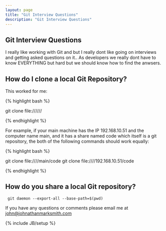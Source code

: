 ```yaml
---
layout: page
title: "Git Interview Questions"
description: "Git Interview Questions"
---
```


## Git Interview Questions

I really like working with Git and but I really dont like going on interviews and getting asked questions on it.. As developers we really dont have to know EVERYTHING but hard but we should know how to find the anwsers.


## How do I clone a local Git Repository?

This worked for me:

{% highlight bash %}

git clone file:////<host>/<share>/<path>

{% endhighlight %}

For example, if your main machine has the IP 192.168.10.51 and the computer name main, and it has a share named code which itself is a git repository, the both of the following commands should work equally:


{% highlight bash %}

git clone file:////main/code
git clone file:////192.168.10.51/code


{% endhighlight %}

## How do you share a local Git repository?

     git daemon --export-all --base-path=$(pwd)



If you have any questions or comments please email me at <a href="mailto:john@johnathanmarksmith.com">john@johnathanmarksmith.com</a>

{% include JB/setup %}
